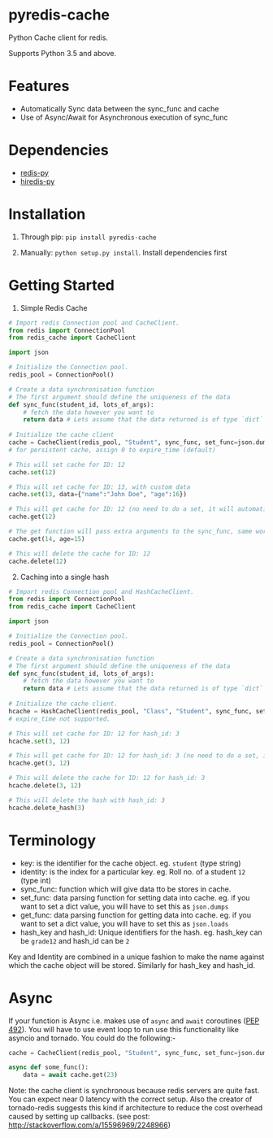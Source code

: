 # pyredis-cache
Python Cache client for redis.

Supports Python 3.5 and above.

# Features

- Automatically Sync data between the sync_func and cache
- Use of Async/Await for Asynchronous execution of sync_func


# Dependencies

- [redis-py](https://github.com/andymccurdy/redis-py)
- [hiredis-py](https://github.com/redis/hiredis-py)

# Installation

1.  Through pip: `pip install pyredis-cache`

2.  Manually: `python setup.py install`. Install dependencies first

# Getting Started

1. Simple Redis Cache

```py
# Import redis Connection pool and CacheClient.
from redis import ConnectionPool
from redis_cache import CacheClient

import json

# Initialize the Connection pool.
redis_pool = ConnectionPool()

# Create a data synchronisation function
# The first argument should define the uniqueness of the data
def sync_func(student_id, lots_of_args):
    # fetch the data however you want to
    return data # Lets assume that the data returned is of type `dict` 
 
# Initialize the cache client
cache = CacheClient(redis_pool, "Student", sync_func, set_func=json.dumps, get_func=json.loads, expire_time=10)
# for persistent cache, assign 0 to expire_time (default)

# This will set cache for ID: 12
cache.set(12)

# This will set cache for ID: 13, with custom data
cache.set(13, data={"name":"John Doe", "age":16})

# This will get cache for ID: 12 (no need to do a set, it will automatically set the data)
cache.get(12)

# The get function will pass extra arguments to the sync_func, same works with set.
cache.get(14, age=15)

# This will delete the cache for ID: 12
cache.delete(12)
```

2. Caching into a single hash

```py
# Import redis Connection pool and HashCacheClient.
from redis import ConnectionPool
from redis_cache import CacheClient

import json

# Initialize the Connection pool.
redis_pool = ConnectionPool()

# Create a data synchronisation function
# The first argument should define the uniqueness of the data
def sync_func(student_id, lots_of_args):
    # fetch the data however you want to
    return data # Lets assume that the data returned is of type `dict` 
 
# Initialize the cache client.
hcache = HashCacheClient(redis_pool, "Class", "Student", sync_func, set_func=dumps, get_func=loads)
# expire_time not supported.

# This will set cache for ID: 12 for hash_id: 3
hcache.set(3, 12)

# This will get cache for ID: 12 for hash_id: 3 (no need to do a set, it will automatically set the data)
hcache.get(3, 12)

# This will delete the cache for ID: 12 for hash_id: 3
hcache.delete(3, 12)

# This will delete the hash with hash_id: 3
hcache.delete_hash(3)
```

# Terminology

- key: is the identifier for the cache object. eg. `student` (type string)
- identity: is the index for a particular key. eg. Roll no. of a student `12` (type int)
- sync_func: function which will give data tto be stores in cache.
- set_func: data parsing function for setting data into cache. 
eg. if you want to set a dict value, you will have to set this as `json.dumps`
- get_func: data parsing function for getting data into cache. 
eg. if you want to set a dict value, you will have to set this as `json.loads`
- hash_key and hash_id: Unique identifiers for the hash.
eg. hash_key can be `grade12` and hash_id can be `2`

Key and Identity are combined in a unique fashion to make the name against which the cache object will be stored.
Similarly for hash_key and hash_id.

# Async

If your function is Async i.e. makes use of `async` and `await` coroutines ([PEP 492](https://www.python.org/dev/peps/pep-0492/)).
You will have to use event loop to run use this functionality like asyncio and tornado.
You could do the following:-

```py
cache = CacheClient(redis_pool, "Student", sync_func, set_func=json.dumps, get_func=json.loads, expire_time=10, asynchronous=True)

async def some_func():
    data = await cache.get(23)
```

Note: the cache client is synchronous because redis servers are quite fast. You can expect near 0 latency with the correct setup.
Also the creator of tornado-redis suggests this kind if architecture to reduce the cost overhead caused by setting up callbacks.
(see post: http://stackoverflow.com/a/15596969/2248966)
